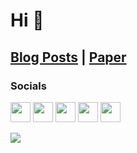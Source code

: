 Hi 👋 
==================================  
[Blog Posts](https://medium.com/@alex.schoenenwald) | [Paper](https://link.springer.com/article/10.1007/s13222-021-00387-7) 
--------------------------------------------------------  

### Socials

<p align="left">
<a href="https://www.github.com/aschwad" target="_blank" rel="noreferrer"><img src="https://raw.githubusercontent.com/danielcranney/readme-generator/main/public/icons/socials/github.svg" width="32" height="32" /></a>
<a href="https://techwood.hashnode.dev/" target="_blank" rel="noreferrer"><img src="https://raw.githubusercontent.com/danielcranney/readme-generator/main/public/icons/socials/hashnode.svg" width="32" height="32" /></a>
<a href="https://www.linkedin.com/in/alexander-schoenenwald/" target="_blank" rel="noreferrer"><img src="https://raw.githubusercontent.com/danielcranney/readme-generator/main/public/icons/socials/linkedin.svg" width="32" height="32" /></a>
<a href="http://www.medium.com/@alex.schoenenwald" target="_blank" rel="noreferrer"><img src="https://raw.githubusercontent.com/danielcranney/readme-generator/main/public/icons/socials/medium.svg" width="32" height="32" /></a>
<a href="https://www.twitter.com/AlexSchwad" target="_blank" rel="noreferrer"><img src="https://raw.githubusercontent.com/danielcranney/readme-generator/main/public/icons/socials/twitter.svg" width="32" height="32" /></a>
</p>
<a href="https://www.twitter.com/AlexSchwad" target="_blank" rel="noreferrer"><img
src="https://img.shields.io/twitter/follow/AlexSchwad?logo=twitter&style=for-the-badge&color=3382ed&labelColor=1c1917"/></a>
